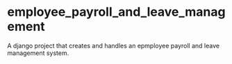 # employee_payroll_and_leave_management
A django project that creates and handles an epmployee payroll and leave management system.
